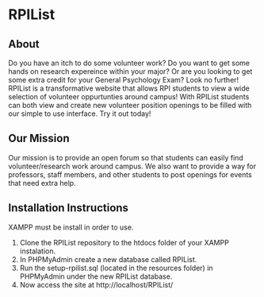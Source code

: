 # RPIList

## About
Do you have an itch to do some volunteer work? Do you want to get some hands on research expereince within your major? Or are you looking to get some extra credit for your General Psychology Exam? Look no further! RPIList is a transformative website that allows RPI students to view a wide selection of volunteer oppurtunties around campus! With RPIList students can both view and create new volunteer position openings to be filled with our simple to use interface. Try it out today!

## Our Mission
Our mission is to provide an open forum so that students can easily find volunteer/research work around campus. We also want to provide a way for professors, staff members, and other students to post openings for events that need extra help.

## Installation Instructions
XAMPP must be install in order to use.
1) Clone the RPIList repository to the htdocs folder of your XAMPP instalation.
2) In PHPMyAdmin create a new database called RPIList.
3) Run the setup-rpilist.sql (located in the resources folder) in PHPMyAdmin under the new RPIList database.
4) Now access the site at http://localhost/RPIList/
